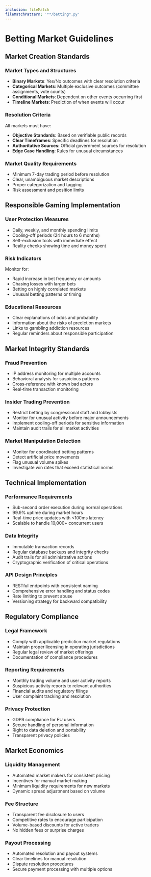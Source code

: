 ```yaml
---
inclusion: fileMatch
fileMatchPattern: '**/betting*.py'
---
```


# Betting Market Guidelines

## Market Creation Standards

### Market Types and Structures
- **Binary Markets**: Yes/No outcomes with clear resolution criteria
- **Categorical Markets**: Multiple exclusive outcomes (committee assignments, vote counts)
- **Conditional Markets**: Dependent on other events occurring first
- **Timeline Markets**: Prediction of when events will occur

### Resolution Criteria
All markets must have:
- **Objective Standards**: Based on verifiable public records
- **Clear Timeframes**: Specific deadlines for resolution
- **Authoritative Sources**: Official government sources for resolution
- **Edge Case Handling**: Rules for unusual circumstances

### Market Quality Requirements
- Minimum 7-day trading period before resolution
- Clear, unambiguous market descriptions
- Proper categorization and tagging
- Risk assessment and position limits

## Responsible Gaming Implementation

### User Protection Measures
- Daily, weekly, and monthly spending limits
- Cooling-off periods (24 hours to 6 months)
- Self-exclusion tools with immediate effect
- Reality checks showing time and money spent

### Risk Indicators
Monitor for:
- Rapid increase in bet frequency or amounts
- Chasing losses with larger bets
- Betting on highly correlated markets
- Unusual betting patterns or timing

### Educational Resources
- Clear explanations of odds and probability
- Information about the risks of prediction markets
- Links to gambling addiction resources
- Regular reminders about responsible participation

## Market Integrity Standards

### Fraud Prevention
- IP address monitoring for multiple accounts
- Behavioral analysis for suspicious patterns
- Cross-reference with known bad actors
- Real-time transaction monitoring

### Insider Trading Prevention
- Restrict betting by congressional staff and lobbyists
- Monitor for unusual activity before major announcements
- Implement cooling-off periods for sensitive information
- Maintain audit trails for all market activities

### Market Manipulation Detection
- Monitor for coordinated betting patterns
- Detect artificial price movements
- Flag unusual volume spikes
- Investigate win rates that exceed statistical norms

## Technical Implementation

### Performance Requirements
- Sub-second order execution during normal operations
- 99.9% uptime during market hours
- Real-time price updates with <100ms latency
- Scalable to handle 10,000+ concurrent users

### Data Integrity
- Immutable transaction records
- Regular database backups and integrity checks
- Audit trails for all administrative actions
- Cryptographic verification of critical operations

### API Design Principles
- RESTful endpoints with consistent naming
- Comprehensive error handling and status codes
- Rate limiting to prevent abuse
- Versioning strategy for backward compatibility

## Regulatory Compliance

### Legal Framework
- Comply with applicable prediction market regulations
- Maintain proper licensing in operating jurisdictions
- Regular legal review of market offerings
- Documentation of compliance procedures

### Reporting Requirements
- Monthly trading volume and user activity reports
- Suspicious activity reports to relevant authorities
- Financial audits and regulatory filings
- User complaint tracking and resolution

### Privacy Protection
- GDPR compliance for EU users
- Secure handling of personal information
- Right to data deletion and portability
- Transparent privacy policies

## Market Economics

### Liquidity Management
- Automated market makers for consistent pricing
- Incentives for manual market making
- Minimum liquidity requirements for new markets
- Dynamic spread adjustment based on volume

### Fee Structure
- Transparent fee disclosure to users
- Competitive rates to encourage participation
- Volume-based discounts for active traders
- No hidden fees or surprise charges

### Payout Processing
- Automated resolution and payout systems
- Clear timelines for manual resolution
- Dispute resolution procedures
- Secure payment processing with multiple options